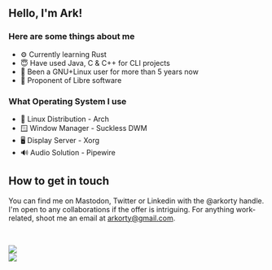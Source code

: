 ## Hello, I'm Ark!
### Here are some things about me
* ⚙ Currently learning Rust
* 😇 Have used Java, C & C++ for CLI projects
* 🐧 Been a GNU+Linux user for more than 5 years now
* 📀 Proponent of Libre software

### What Operating System I use
* 🐧 Linux Distribution - Arch
* 🪟 Window Manager - Suckless DWM
* 🖥️ Display Server - Xorg
* 🔊 Audio Solution - Pipewire

## How to get in touch
You can find me on Mastodon, Twitter or Linkedin with the @arkorty handle. I'm open to any collaborations if the offer is intriguing. For anything work-related, shoot me an email at arkorty@gmail.com.

<!-- DYNAMIC CARDS START HERE -->
</br>
<p align="left">
    <img src ="https://github-readme-stats.vercel.app/api?username=arkorty&custom_title=GitHub+Stats&show_icons=true&hide=contribs&theme=apprentice&hide_border=true&bg_color=00000000">
    </br>
    <img src ="https://github-readme-stats.vercel.app/api/top-langs/?username=arkorty&langs_count=8&layout=compact&theme=apprentice&hide_border=true&bg_color=00000000">
</p>
<!-- DYNAMIC CARDS END HERE -->
